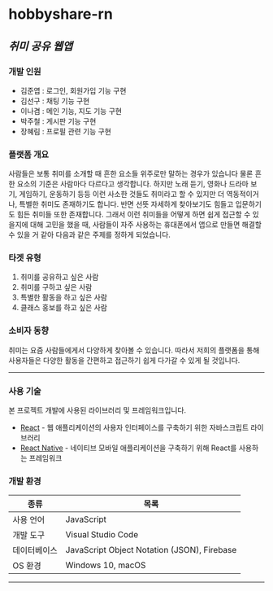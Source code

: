 # hobbyshare-rn
## _취미 공유 웹앱_


### 개발 인원

 - 김준엽 : 로그인, 회원가입 기능 구현
 - 김선구 : 채팅 기능 구현
 - 이나겸 : 메인 기능, 지도 기능 구현
 - 박주철 : 게시판 기능 구현
 - 장혜림 : 프로필 관련 기능 구현


### 플랫폼 개요

사람들은 보통 취미를 소개할 때 흔한 요소들 위주로만 말하는 경우가 있습니다 물론 흔한 요소의 기준은 사람마다 다르다고 생각합니다. 하지만  노래 듣기, 영화나 드라마 보기, 게임하기, 운동하기 등등 이런 사소한 것들도 취미라고 할 수 있지만 더 역동적이거나, 특별한 취미도 존재하기도 합니다. 반면 선뜻 자세하게 찾아보기도 힘들고 입문하기도 힘든 취미들 또한 존재합니다.
그래서 이런 취미들을 어떻게 하면 쉽게 접근할 수 있을지에 대해 고민을 했을 때, 사람들이 자주 사용하는 휴대폰에서 앱으로 만들면  해결할 수 있을 거 같아 다음과 같은 주제를 정하게 되었습니다.


### 타겟 유형

1. 취미를 공유하고 싶은 사람
2. 취미를 구하고 싶은 사람
3. 특별한 활동을 하고 싶은 사람
4. 클래스 홍보를 하고 싶은 사람


### 소비자 동향

취미는 요즘 사람들에게서 다양하게 찾아볼 수 있습니다. 따라서 저희의 플랫폼을 통해 사용자들은 다양한 활동을 간편하고 접근하기 쉽게 다가갈 수 있게 될 것입니다.

------------

### 사용 기술

본 프로젝트 개발에 사용된 라이브러리 및 프레임워크입니다.
- [React] - 웹 애플리케이션의 사용자 인터페이스를 구축하기 위한 자바스크립트 라이브러리
- [React Native] - 네이티브 모바일 애플리케이션을 구축하기 위해 React를 사용하는 프레임워크


### 개발 환경
| 종류 | 목록 | 
| ------ | ------ |
| 사용 언어 | JavaScript |
| 개발 도구 | Visual Studio Code |
| 데이터베이스 | JavaScript Object Notation (JSON), Firebase |
| OS 환경 | Windows 10, macOS |

***

   [React]: <https://ko.legacy.reactjs.org/>
   [React Native]: <https://reactnative.dev/>
